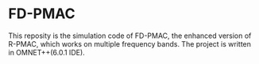 # FD-PMAC
This reposity is the simulation code of FD-PMAC, the enhanced version of R-PMAC, which works on multiple frequency bands. The project is written in OMNET++(6.0.1 IDE).
